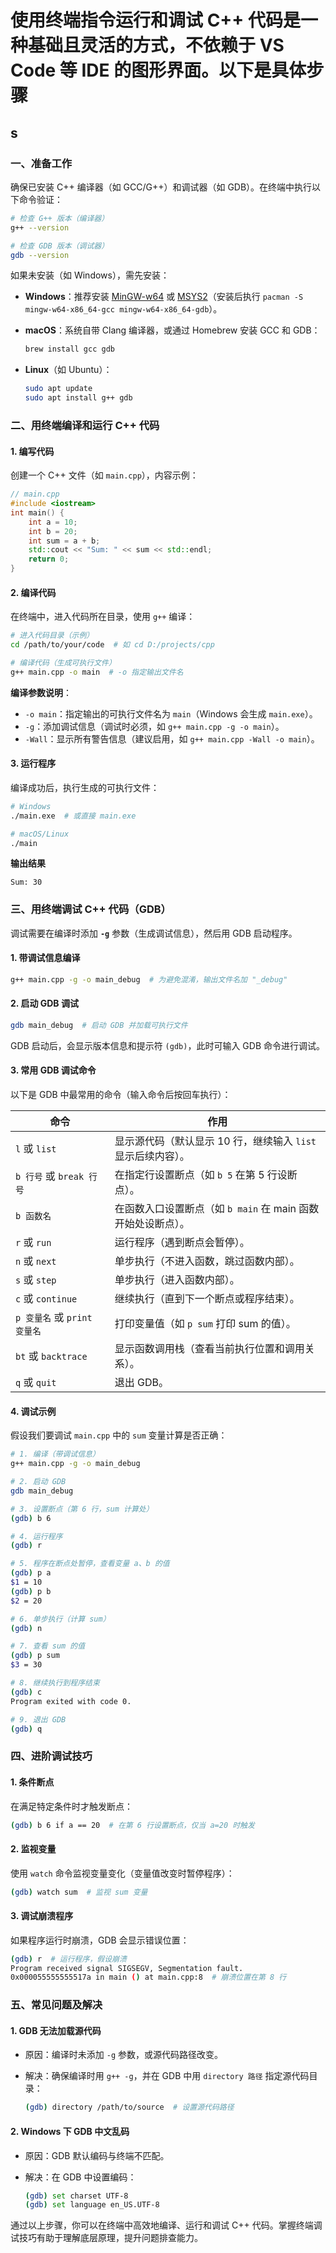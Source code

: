 # 使用终端指令运行和调试 C++ 代码是一种基础且灵活的方式，不依赖于 VS Code 等 IDE 的图形界面。以下是具体步骤

## s

### **一、准备工作**  

确保已安装 C++ 编译器（如 GCC/G++）和调试器（如 GDB）。在终端中执行以下命令验证：  

```bash
# 检查 G++ 版本（编译器）
g++ --version

# 检查 GDB 版本（调试器）
gdb --version
```  

如果未安装（如 Windows），需先安装：  

- **Windows**：推荐安装 [MinGW-w64](https://github.com/niXman/mingw-builds-binaries/releases) 或 [MSYS2](https://www.msys2.org/)（安装后执行 `pacman -S mingw-w64-x86_64-gcc mingw-w64-x86_64-gdb`）。  
- **macOS**：系统自带 Clang 编译器，或通过 Homebrew 安装 GCC 和 GDB：  

  ```bash
  brew install gcc gdb
  ```  

- **Linux**（如 Ubuntu）：  

  ```bash
  sudo apt update
  sudo apt install g++ gdb
  ```  

### **二、用终端编译和运行 C++ 代码**  

#### 1. **编写代码**  

创建一个 C++ 文件（如 `main.cpp`），内容示例：  

```cpp
// main.cpp
#include <iostream>
int main() {
    int a = 10;
    int b = 20;
    int sum = a + b;
    std::cout << "Sum: " << sum << std::endl;
    return 0;
}
```  

#### 2. **编译代码**  

在终端中，进入代码所在目录，使用 `g++` 编译：  

```bash
# 进入代码目录（示例）
cd /path/to/your/code  # 如 cd D:/projects/cpp

# 编译代码（生成可执行文件）
g++ main.cpp -o main  # -o 指定输出文件名
```  

**编译参数说明**：  

- `-o main`：指定输出的可执行文件名为 `main`（Windows 会生成 `main.exe`）。  
- `-g`：添加调试信息（调试时必须，如 `g++ main.cpp -g -o main`）。  
- `-Wall`：显示所有警告信息（建议启用，如 `g++ main.cpp -Wall -o main`）。  

#### 3. **运行程序**  

编译成功后，执行生成的可执行文件：  

```bash
# Windows
./main.exe  # 或直接 main.exe

# macOS/Linux
./main
```  

**输出结果**  

```plaintext
Sum: 30
```  

### **三、用终端调试 C++ 代码（GDB）**  

调试需要在编译时添加 **`-g`** 参数（生成调试信息），然后用 GDB 启动程序。  

#### 1. **带调试信息编译**  

```bash
g++ main.cpp -g -o main_debug  # 为避免混淆，输出文件名加 "_debug"
```  

#### 2. **启动 GDB 调试**  

```bash
gdb main_debug  # 启动 GDB 并加载可执行文件
```  

GDB 启动后，会显示版本信息和提示符 `(gdb)`，此时可输入 GDB 命令进行调试。  

#### 3. **常用 GDB 调试命令**  

以下是 GDB 中最常用的命令（输入命令后按回车执行）：  

| 命令               | 作用                                                                 |
|--------------------|----------------------------------------------------------------------|
| `l` 或 `list`      | 显示源代码（默认显示 10 行，继续输入 `list` 显示后续内容）。       |
| `b 行号` 或 `break 行号` | 在指定行设置断点（如 `b 5` 在第 5 行设断点）。                     |
| `b 函数名`         | 在函数入口设置断点（如 `b main` 在 main 函数开始处设断点）。       |
| `r` 或 `run`       | 运行程序（遇到断点会暂停）。                                         |
| `n` 或 `next`      | 单步执行（不进入函数，跳过函数内部）。                               |
| `s` 或 `step`      | 单步执行（进入函数内部）。                                           |
| `c` 或 `continue`  | 继续执行（直到下一个断点或程序结束）。                               |
| `p 变量名` 或 `print 变量名` | 打印变量值（如 `p sum` 打印 sum 的值）。                           |
| `bt` 或 `backtrace` | 显示函数调用栈（查看当前执行位置和调用关系）。                       |
| `q` 或 `quit`      | 退出 GDB。                                                           |  

#### 4. **调试示例**  

假设我们要调试 `main.cpp` 中的 `sum` 变量计算是否正确：  

```bash
# 1. 编译（带调试信息）
g++ main.cpp -g -o main_debug

# 2. 启动 GDB
gdb main_debug

# 3. 设置断点（第 6 行，sum 计算处）
(gdb) b 6

# 4. 运行程序
(gdb) r

# 5. 程序在断点处暂停，查看变量 a、b 的值
(gdb) p a
$1 = 10
(gdb) p b
$2 = 20

# 6. 单步执行（计算 sum）
(gdb) n

# 7. 查看 sum 的值
(gdb) p sum
$3 = 30

# 8. 继续执行到程序结束
(gdb) c
Program exited with code 0.

# 9. 退出 GDB
(gdb) q
```  

### **四、进阶调试技巧**  

#### 1. **条件断点**  

在满足特定条件时才触发断点：  

```bash
(gdb) b 6 if a == 20  # 在第 6 行设置断点，仅当 a=20 时触发
```  

#### 2. **监视变量**  

使用 `watch` 命令监视变量变化（变量值改变时暂停程序）：  

```bash
(gdb) watch sum  # 监视 sum 变量
```  

#### 3. **调试崩溃程序**  

如果程序运行时崩溃，GDB 会显示错误位置：  

```bash
(gdb) r  # 运行程序，假设崩溃
Program received signal SIGSEGV, Segmentation fault.
0x000055555555517a in main () at main.cpp:8  # 崩溃位置在第 8 行
```  

### **五、常见问题及解决**  

#### 1. GDB 无法加载源代码  

- 原因：编译时未添加 `-g` 参数，或源代码路径改变。  
- 解决：确保编译时用 `g++ -g`，并在 GDB 中用 `directory 路径` 指定源代码目录：  

  ```bash
  (gdb) directory /path/to/source  # 设置源代码路径
  ```  

#### 2. Windows 下 GDB 中文乱码  

- 原因：GDB 默认编码与终端不匹配。  
- 解决：在 GDB 中设置编码：  

  ```bash
  (gdb) set charset UTF-8
  (gdb) set language en_US.UTF-8
  ```  

通过以上步骤，你可以在终端中高效地编译、运行和调试 C++ 代码。掌握终端调试技巧有助于理解底层原理，提升问题排查能力。
